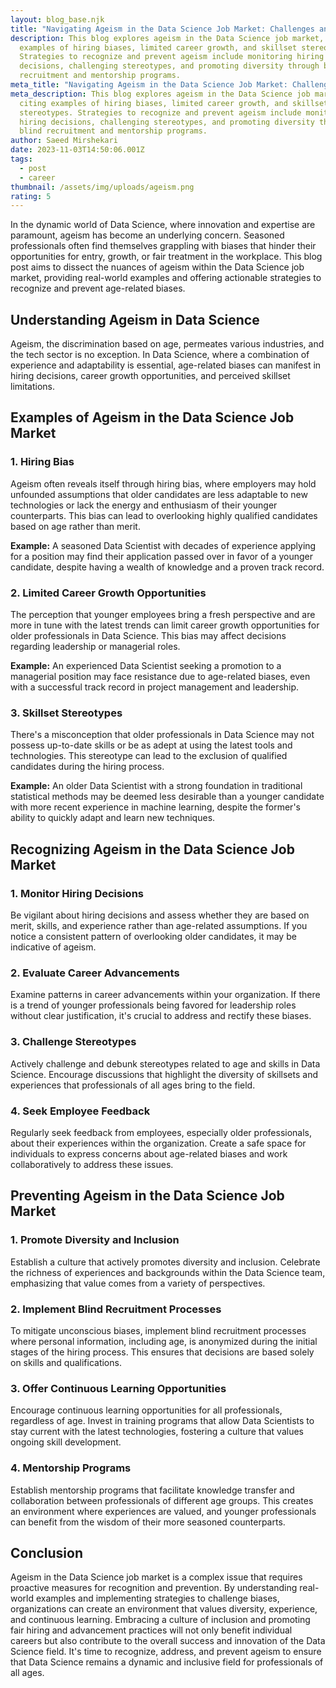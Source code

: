 ```yaml
---
layout: blog_base.njk
title: "Navigating Ageism in the Data Science Job Market: Challenges and Solutions"
description: This blog explores ageism in the Data Science job market, citing
  examples of hiring biases, limited career growth, and skillset stereotypes.
  Strategies to recognize and prevent ageism include monitoring hiring
  decisions, challenging stereotypes, and promoting diversity through blind
  recruitment and mentorship programs.
meta_title: "Navigating Ageism in the Data Science Job Market: Challenges and Solutions"
meta_description: This blog explores ageism in the Data Science job market,
  citing examples of hiring biases, limited career growth, and skillset
  stereotypes. Strategies to recognize and prevent ageism include monitoring
  hiring decisions, challenging stereotypes, and promoting diversity through
  blind recruitment and mentorship programs.
author: Saeed Mirshekari
date: 2023-11-03T14:50:06.001Z
tags:
  - post
  - career
thumbnail: /assets/img/uploads/ageism.png
rating: 5
---
```


In the dynamic world of Data Science, where innovation and expertise are paramount, ageism has become an underlying concern. Seasoned professionals often find themselves grappling with biases that hinder their opportunities for entry, growth, or fair treatment in the workplace. This blog post aims to dissect the nuances of ageism within the Data Science job market, providing real-world examples and offering actionable strategies to recognize and prevent age-related biases.

## **Understanding Ageism in Data Science**

Ageism, the discrimination based on age, permeates various industries, and the tech sector is no exception. In Data Science, where a combination of experience and adaptability is essential, age-related biases can manifest in hiring decisions, career growth opportunities, and perceived skillset limitations.

## **Examples of Ageism in the Data Science Job Market**

### **1. Hiring Bias**

Ageism often reveals itself through hiring bias, where employers may hold unfounded assumptions that older candidates are less adaptable to new technologies or lack the energy and enthusiasm of their younger counterparts. This bias can lead to overlooking highly qualified candidates based on age rather than merit.

**Example:** A seasoned Data Scientist with decades of experience applying for a position may find their application passed over in favor of a younger candidate, despite having a wealth of knowledge and a proven track record.

### **2. Limited Career Growth Opportunities**

The perception that younger employees bring a fresh perspective and are more in tune with the latest trends can limit career growth opportunities for older professionals in Data Science. This bias may affect decisions regarding leadership or managerial roles.

**Example:** An experienced Data Scientist seeking a promotion to a managerial position may face resistance due to age-related biases, even with a successful track record in project management and leadership.

### **3. Skillset Stereotypes**

There's a misconception that older professionals in Data Science may not possess up-to-date skills or be as adept at using the latest tools and technologies. This stereotype can lead to the exclusion of qualified candidates during the hiring process.

**Example:** An older Data Scientist with a strong foundation in traditional statistical methods may be deemed less desirable than a younger candidate with more recent experience in machine learning, despite the former's ability to quickly adapt and learn new techniques.

## **Recognizing Ageism in the Data Science Job Market**

### **1. Monitor Hiring Decisions**

Be vigilant about hiring decisions and assess whether they are based on merit, skills, and experience rather than age-related assumptions. If you notice a consistent pattern of overlooking older candidates, it may be indicative of ageism.

### **2. Evaluate Career Advancements**

Examine patterns in career advancements within your organization. If there is a trend of younger professionals being favored for leadership roles without clear justification, it's crucial to address and rectify these biases.

### **3. Challenge Stereotypes**

Actively challenge and debunk stereotypes related to age and skills in Data Science. Encourage discussions that highlight the diversity of skillsets and experiences that professionals of all ages bring to the field.

### **4. Seek Employee Feedback**

Regularly seek feedback from employees, especially older professionals, about their experiences within the organization. Create a safe space for individuals to express concerns about age-related biases and work collaboratively to address these issues.

## **Preventing Ageism in the Data Science Job Market**

### **1. Promote Diversity and Inclusion**

Establish a culture that actively promotes diversity and inclusion. Celebrate the richness of experiences and backgrounds within the Data Science team, emphasizing that value comes from a variety of perspectives.

### **2. Implement Blind Recruitment Processes**

To mitigate unconscious biases, implement blind recruitment processes where personal information, including age, is anonymized during the initial stages of the hiring process. This ensures that decisions are based solely on skills and qualifications.

### **3. Offer Continuous Learning Opportunities**

Encourage continuous learning opportunities for all professionals, regardless of age. Invest in training programs that allow Data Scientists to stay current with the latest technologies, fostering a culture that values ongoing skill development.

### **4. Mentorship Programs**

Establish mentorship programs that facilitate knowledge transfer and collaboration between professionals of different age groups. This creates an environment where experiences are valued, and younger professionals can benefit from the wisdom of their more seasoned counterparts.

## **Conclusion**

Ageism in the Data Science job market is a complex issue that requires proactive measures for recognition and prevention. By understanding real-world examples and implementing strategies to challenge biases, organizations can create an environment that values diversity, experience, and continuous learning. Embracing a culture of inclusion and promoting fair hiring and advancement practices will not only benefit individual careers but also contribute to the overall success and innovation of the Data Science field. It's time to recognize, address, and prevent ageism to ensure that Data Science remains a dynamic and inclusive field for professionals of all ages.